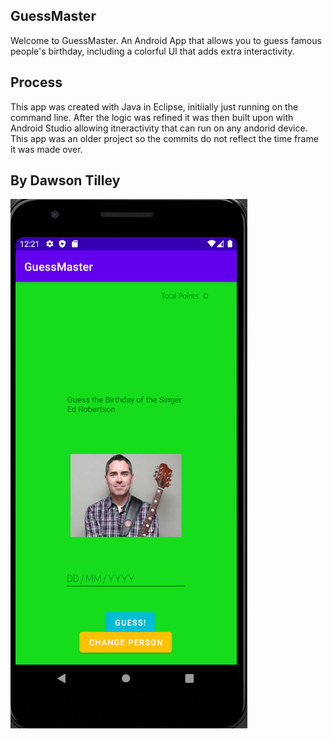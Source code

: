 ## GuessMaster

Welcome to GuessMaster. An Android App that allows you to guess famous people's birthday, including a colorful UI that adds extra interactivity. 

## Process

This app was created with Java in Eclipse, initiially just running on the command line. After the logic was refined it was then built upon with Android Studio allowing itneractivity that can run on any andorid device. This app was an older project so the commits do not reflect the time frame it was made over.

## By Dawson Tilley

![guessmaster](./img/3.PNG)
